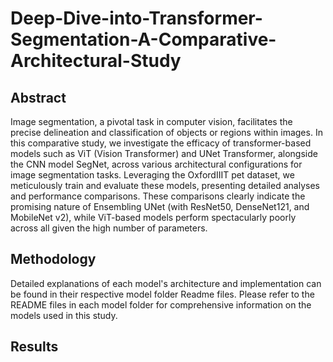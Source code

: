 # Deep-Dive-into-Transformer-Segmentation-A-Comparative-Architectural-Study

## Abstract

Image segmentation, a pivotal task in computer vision, facilitates the precise delineation and classification of objects or regions within images. In this comparative study, we investigate the efficacy of transformer-based models such as ViT (Vision Transformer) and UNet Transformer, alongside the CNN model SegNet, across various architectural configurations for image segmentation tasks. Leveraging the OxfordIIIT pet dataset, we meticulously train and evaluate these models, presenting detailed analyses and performance comparisons. These comparisons clearly indicate the promising nature of Ensembling UNet (with ResNet50, DenseNet121, and MobileNet v2), while ViT-based models perform spectacularly poorly across all given the high number of parameters.

## Methodology

Detailed explanations of each model's architecture and implementation can be found in their respective model folder Readme files. Please refer to the README files in each model folder for comprehensive information on the models used in this study.

## Results 
 

